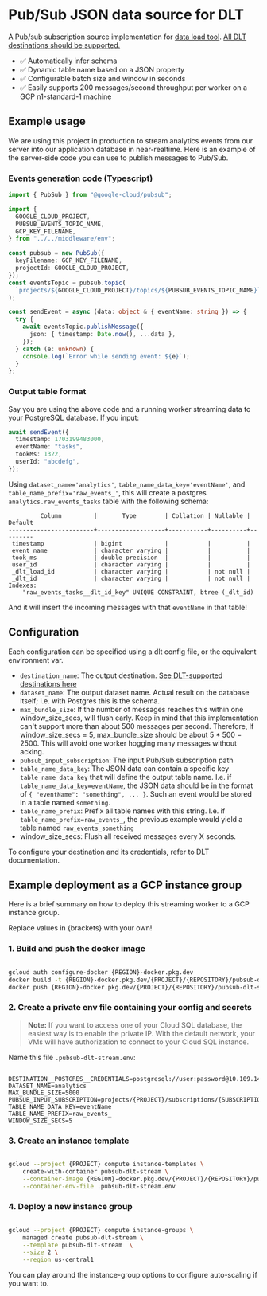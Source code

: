# Pub/Sub JSON data source for DLT

A Pub/sub subscription source implementation for [data load tool](https://dlthub.com/).
[All DLT destinations should be supported.](https://dlthub.com/docs/dlt-ecosystem/destinations/)

- ✅ Automatically infer schema
- ✅ Dynamic table name based on a JSON property
- ✅ Configurable batch size and window in seconds
- ✅ Easily supports 200 messages/second throughput per worker on a GCP n1-standard-1 machine

## Example usage

We are using this project in production to stream analytics events from our server into
our application database in near-realtime. Here is an example of the server-side code
you can use to publish messages to Pub/Sub.

### Events generation code (Typescript)

```typescript
import { PubSub } from "@google-cloud/pubsub";

import {
  GOOGLE_CLOUD_PROJECT,
  PUBSUB_EVENTS_TOPIC_NAME,
  GCP_KEY_FILENAME,
} from "../../middleware/env";

const pubsub = new PubSub({
  keyFilename: GCP_KEY_FILENAME,
  projectId: GOOGLE_CLOUD_PROJECT,
});
const eventsTopic = pubsub.topic(
  `projects/${GOOGLE_CLOUD_PROJECT}/topics/${PUBSUB_EVENTS_TOPIC_NAME}`
);

const sendEvent = async (data: object & { eventName: string }) => {
  try {
    await eventsTopic.publishMessage({
      json: { timestamp: Date.now(), ...data },
    });
  } catch (e: unknown) {
    console.log(`Error while sending event: ${e}`);
  }
};
```

### Output table format

Say you are using the above code and a running worker streaming data to your PostgreSQL database. If you input:

```typescript
await sendEvent({
  timestamp: 1703199483000,
  eventName: "tasks",
  tookMs: 1322,
  userId: "abcdefg",
});
```

Using `dataset_name='analytics'`, `table_name_data_key='eventName'`, and
`table_name_prefix='raw_events_'`, this will create a postgres
`analytics.raw_events_tasks` table with the following schema:

```
         Column         |       Type        | Collation | Nullable | Default
------------------------+-------------------+-----------+----------+---------
 timestamp              | bigint            |           |          |
 event_name             | character varying |           |          |
 took_ms                | double precision  |           |          |
 user_id                | character varying |           |          |
 _dlt_load_id           | character varying |           | not null |
 _dlt_id                | character varying |           | not null |
Indexes:
    "raw_events_tasks__dlt_id_key" UNIQUE CONSTRAINT, btree (_dlt_id)

```

And it will insert the incoming messages with that `eventName` in that table!

## Configuration

Each configuration can be specified using a dlt config file, or the equivalent
environment var.

- `destination_name`: The output destination. [See DLT-supported destinations here](https://dlthub.com/docs/dlt-ecosystem/destinations/)
- `dataset_name`: The output dataset name. Actual result on the database itself; i.e.
  with Postgres this is the schema.
- `max_bundle_size`: If the number of messages reaches this within one window_size_secs,
  will flush early. Keep in mind that this implementation can't support more than about
  500 messages per second. Therefore, If window_size_secs = 5, max_bundle_size should be
  about 5 \* 500 = 2500. This will avoid one worker hogging many messages without
  acking.
- `pubsub_input_subscription`: The input Pub/Sub subscription path
- `table_name_data_key`: The JSON data can contain a specific key `table_name_data_key`
  that will define the output table name. I.e. if `table_name_data_key=eventName`, the
  JSON data should be in the format of `{ "eventName": "something", ... }`. Such an
  event would be stored in a table named `something`.
- `table_name_prefix`: Prefix all table names with this string. I.e. if
  `table_name_prefix=raw_events_`, the previous example would yield a table named
  `raw_events_something`
- window_size_secs: Flush all received messages every X seconds.

To configure your destination and its credentials, refer to DLT documentation.

## Example deployment as a GCP instance group

Here is a brief summary on how to deploy this streaming worker to a GCP instance group.

Replace values in {brackets} with your own!

### 1. Build and push the docker image

```bash

gcloud auth configure-docker {REGION}-docker.pkg.dev
docker build -t {REGION}-docker.pkg.dev/{PROJECT}/{REPOSITORY}/pubsub-dlt-stream:latest .
docker push {REGION}-docker.pkg.dev/{PROJECT}/{REPOSITORY}/pubsub-dlt-stream:latest

```

### 2. Create a private env file containing your config and secrets

> **Note:** If you want to access one of your Cloud SQL database, the easiest way is to
> enable the private IP. With the default network, your VMs will have authorization to
> connect to your Cloud SQL instance.

Name this file `.pubsub-dlt-stream.env`:

```env

DESTINATION__POSTGRES__CREDENTIALS=postgresql://user:password@10.109.144.1:5432/db
DATASET_NAME=analytics
MAX_BUNDLE_SIZE=5000
PUBSUB_INPUT_SUBSCRIPTION=projects/{PROJECT}/subscriptions/{SUBSCRIPTION_NAME}
TABLE_NAME_DATA_KEY=eventName
TABLE_NAME_PREFIX=raw_events_
WINDOW_SIZE_SECS=5
```

### 3. Create an instance template

```bash

gcloud --project {PROJECT} compute instance-templates \
    create-with-container pubsub-dlt-stream \
    --container-image {REGION}-docker.pkg.dev/{PROJECT}/{REPOSITORY}/pubsub-dlt-stream \
    --container-env-file .pubsub-dlt-stream.env

```

### 4. Deploy a new instance group

```bash

gcloud --project {PROJECT} compute instance-groups \
    managed create pubsub-dlt-stream \
    --template pubsub-dlt-stream  \
    --size 2 \
    --region us-central1

```

You can play around the instance-group options to configure auto-scaling if you want to.
